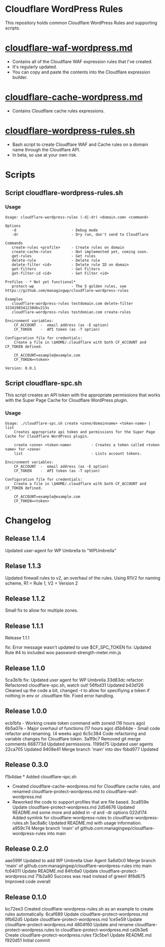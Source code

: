 # Cloudflare WordPress Rules
This repository holds common Cloudflare WordPress Rules and supporting scripts.

# [cloudflare-waf-wordpress.md](cloudflare-waf-wordpress.md)
* Contains all of the Cloudflare WAF expression rules that I've created.
* It's regularly updated.
* You can copy and paste the contents into the Cloudflare expression builder.

# [cloudflare-cache-wordpress.md](cloudflare-cache-wordpress.md)
* Contains Cloudflare cache rules expressions.

# [cloudflare-wordpress-rules.sh](cloudflare-wordpress-rules.sh)
* Bash script to create Cloudflare WAF and Cache rules on a domain name through the Cloudflare API.
* In beta, so use at your own risk.

# Scripts
## Script cloudflare-wordpress-rules.sh
### Usage
```
Usage: cloudflare-wordpress-rules (-d|-dr) <domain.com> <command>

Options
   -d                         - Debug mode
   -dr                        - Dry run, don't send to Cloudflare

Commands
   create-rules <profile>     - Create rules on domain
   create-cache-rules         - Not implemented yet, coming soon.
   get-rules                  - Get rules
   delete-rule                - Delete rule
   delete-filter <id>         - Delete rule ID on domain
   get-filters                - Get Filters
   get-filter-id <id>         - Get Filter <id>

Profiles - * Not yet functional*
   protect-wp                 - The 5 golden rules, see https://github.com/managingwp/cloudflare-wordpress-rules

Examples
   cloudflare-wordpress-rules testdomain.com delete-filter 32341983412384bv213v
   cloudflare-wordpress-rules testdomian.com create-rules

Environment variables:
    CF_ACCOUNT  -  email address (as -E option)
    CF_TOKEN    -  API token (as -T option)

Configuration file for credentials:
    Create a file in \$HOME/.cloudflare with both CF_ACCOUNT and CF_TOKEN defined.

    CF_ACCOUNT=example@example.com
    CF_TOKEN=<token>

Version: 0.0.1
```
## Script cloudflare-spc.sh
This script creates an API token with the appropriate permissions that works with the Super Page Cache for Cloudflare WordPress plugin.
### Usage
```
Usage: ./cloudflare-spc.sh create <zone/domainname> <token-name> | list
	Creates appropriate api token and permissions for the Super Page Cache for Cloudflare WordPress plugin.

	create <zone> <token-name>         - Creates a token called <token name> for <zone>
    list                               - Lists account tokens.

Environment variables:
    CF_ACCOUNT  -  email address (as -E option)
    CF_TOKEN    -  API token (as -T option)

Configuration file for credentials:
    Create a file in \$HOME/.cloudflare with both CF_ACCOUNT and CF_TOKEN defined.

    CF_ACCOUNT=example@example.com
    CF_TOKEN=<token>
```

# Changelog
## Release 1.1.4
Updated user-agent for WP Umbrella to "WPUmbrella"

## Relase 1.1.3
Updated firewall rules to v2, an overhaul of the rules.
Using R1V2 for naming scheme, R1 = Rule 1, V2 = Version 2

## Release 1.1.2
Small fix to allow for multiple zones.

## Release 1.1.1
Release 1.1.1

fix: Error message wasn't updated to use $CF_SPC_TOKEN
fix: Updated Rule #4 to included woo password-strength-meter.min.js

## Release 1.1.0
5ca3b1b fix: Updated user agent for WP Umbrella
33d83dc refactor: Refactored cloudflare-spc.sh, watch out!
56fbd31 Updated
b43d126 Cleaned up the code a bit, changed -t to allow for specifiying a token if nothing in env or .cloudflare file. Fixed error handling.

## Release 1.0.0
ecb1bfa - Working create token command with zoneid (16 hours ago)
6b5a07e - Major overhaul of functions (17 hours ago) d5b64de - Small code refactor and renaming. (4 weeks ago)
6c5c384 Code refactoring and variable changes for Cloudflare token.
3a1f9c7 Removed git merge comments
668773d Updated permissions.
1199d75 Updated user agents
22ca705 Updated
9408e41 Merge branch 'main' into dev
fbbd977 Updated

## Release 0.3.0
f1b4dae * Added cloudflare-spc.sh
* Created cloudflare-cache-wordpress.md for Cloudflare cache rules, and renamed cloudflare-protect-wordpress.md to cloudflare-waf-wordpress.md
* Reworked the code to support profiles that are file based.
3ca859e Update cloudflare-protect-wordpress.md
2d54676 Updated README.md some more and added in -d and -dr options
022d174 Added symlink for cloudflare-wordpress-rules to cloudflare-wordpress-rules.sh
5ac8a8c Updated README.md with usage information.
a959c74 Merge branch 'main' of github.com:managingwp/cloudflare-wordpress-rules into main

## Release 0.2.0
aae599f Updated to add WP Umbrella User Agent
5a6d0c0 Merge branch 'main' of github.com:managingwp/cloudflare-wordpress-rules into main
fc64011 Update README.md
84fc6a0 Update cloudflare-protect-wordpress.md
71b2a80 Success was read instead of green!
8f8d675 Improved code overall

## Release 0.1.0
bc72ee3 Created cloudflare-wordpress-rules.sh as an example to create rules automatically.
6caf689 Update cloudflare-protect-wordpress.md
9fb62d5 Update cloudflare-protect-wordpress.md
1ce5e59 Update cloudflare-protect-wordpress.md
4804f60 Update and rename cloudflare-protect-wordpress.rules to cloudflare-protect-wordpress.md
ca0b3e6 Create cloudflare-protect-wordpress.rules
f3c5be1 Update README.md
f920d51 Initial commit